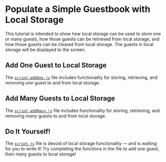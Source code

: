 # Populate a Simple Guestbook with Local Storage

This tutorial is intended to show how local storage can be used to store one or many guests, how those guests can be retrieved from local storage, and how those guests can be cleared from local storage. The guests in local storage will be displayed to the screen.

## Add One Guest to Local Storage

The [`script-addOne.js`](https://github.com/fkakatie/local-storage-demo/blob/master/assets/js/script-addOne.js) file includes functionality for storing, retrieving, and removing _one_ guest to and from local storage. 

## Add Many Guests to Local Storage

The [`script-addMany.js`](https://github.com/fkakatie/local-storage-demo/blob/master/assets/js/script-addMany.js) file includes functionality for storing, retrieving, and removing _many_ guests to and from local storage.

## Do It Yourself!

The [`script.js`](https://github.com/fkakatie/local-storage-demo/blob/master/assets/js/script.js) file is devoid of local storage functionality &mdash; and is waiting for you to write it! Try completing the functions in the file to add one guest, then many guests to local storage!